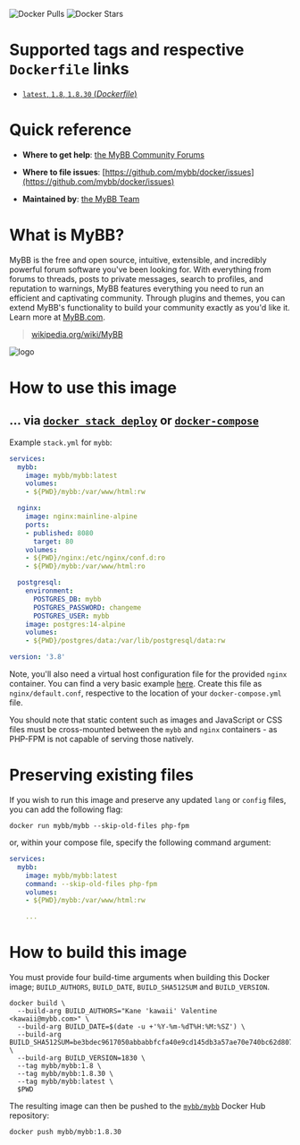 ![Docker Pulls](https://img.shields.io/docker/pulls/mybb/mybb.svg) ![Docker Stars](https://img.shields.io/docker/stars/mybb/mybb.svg)
# Supported tags and respective `Dockerfile` links

-	[`latest`, `1.8`, `1.8.30` (*Dockerfile*)](https://github.com/mybb/docker/blob/master/Dockerfile)

# Quick reference

-	**Where to get help**:
	[the MyBB Community Forums](https://community.mybb.com/)

-	**Where to file issues**:
	[https://github.com/mybb/docker/issues](https://github.com/mybb/docker/issues)

-	**Maintained by**:
	[the MyBB Team](https://mybb.com/about/team/)

# What is MyBB?

MyBB is the free and open source, intuitive, extensible, and incredibly powerful forum software you've been looking for. With everything from forums to threads, posts to private messages, search to profiles, and reputation to warnings, MyBB features everything you need to run an efficient and captivating community. Through plugins and themes, you can extend MyBB's functionality to build your community exactly as you'd like it. Learn more at [MyBB.com](https://mybb.com).

> [wikipedia.org/wiki/MyBB](https://en.wikipedia.org/wiki/MyBB)

![logo](https://mybb.com/assets/images/logo.png)

# How to use this image

## ... via [`docker stack deploy`](https://docs.docker.com/engine/reference/commandline/stack_deploy/) or [`docker-compose`](https://github.com/docker/compose)

Example `stack.yml` for `mybb`:

```yaml
services:
  mybb:
    image: mybb/mybb:latest
    volumes:
    - ${PWD}/mybb:/var/www/html:rw

  nginx:
    image: nginx:mainline-alpine
    ports:
    - published: 8080
      target: 80
    volumes:
    - ${PWD}/nginx:/etc/nginx/conf.d:ro
    - ${PWD}/mybb:/var/www/html:ro

  postgresql:
    environment:
      POSTGRES_DB: mybb
      POSTGRES_PASSWORD: changeme
      POSTGRES_USER: mybb
    image: postgres:14-alpine
    volumes:
    - ${PWD}/postgres/data:/var/lib/postgresql/data:rw

version: '3.8'
```

Note, you'll also need a virtual host configuration file for the provided `nginx` container. You can find a very basic example [here](https://gist.github.com/kawaii/ed2fbbf11309b8f635a623fa87abce8d). Create this file as `nginx/default.conf`, respective to the location of your `docker-compose.yml` file.

You should note that static content such as images and JavaScript or CSS files must be cross-mounted between the `mybb` and `nginx` containers - as PHP-FPM is not capable of serving those natively.

# Preserving existing files

If you wish to run this image and preserve any updated `lang` or `config` files, you can add the following flag:

```
docker run mybb/mybb --skip-old-files php-fpm
```

or, within your compose file, specify the following command argument:

```yaml
services:
  mybb:
    image: mybb/mybb:latest
    command: --skip-old-files php-fpm
    volumes:
    - ${PWD}/mybb:/var/www/html:rw

    ...
```

# How to build this image

You must provide four build-time arguments when building this Docker image; `BUILD_AUTHORS`, `BUILD_DATE`, `BUILD_SHA512SUM` and `BUILD_VERSION`.
```
docker build \
  --build-arg BUILD_AUTHORS="Kane 'kawaii' Valentine <kawaii@mybb.com>" \
  --build-arg BUILD_DATE=$(date -u +'%Y-%m-%dT%H:%M:%SZ') \
  --build-arg BUILD_SHA512SUM=be3bdec9617050abbabbfcfa40e9cd145db3a57ae70e740bc62d807b04c08a5fa42ac690a5502c344f0f7452276aa0f3802501e6d62fa76edc64ac36da25b3cd \
  --build-arg BUILD_VERSION=1830 \
  --tag mybb/mybb:1.8 \
  --tag mybb/mybb:1.8.30 \
  --tag mybb/mybb:latest \
  $PWD
```
The resulting image can then be pushed to the [`mybb/mybb`](https://cloud.docker.com/u/mybb/repository/docker/mybb/mybb) Docker Hub repository:
```
docker push mybb/mybb:1.8.30
```
